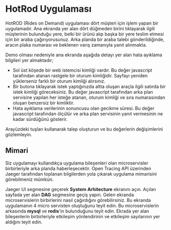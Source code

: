 # HotRod Uygulaması

HotROD (Rides on Demand) uygulaması dört müşteri için işlem yapan bir uygulamadır. Ana ekranda yer alan dört düğmeden birini tıklayarak ilgili müşterinin bulunduğu yere, belki bir ürünü alıp başka bir yere teslim etmesi için bir araba çağırıyorusunuz. Arka planda bir araba talebi gönderildiğinde, aracın plaka numarası ve beklenen varış zamanıyla yanıt alınmakta.

Demo olması nedeniyle ana ekranda aşağıda detayı yer alan hata ayıklama bilgileri yer almaktadır;
* Sol üst köşede bir web istemcisi kimliği vardır. Bu değer javascript tarafından atanan rastgele bir oturum kimliğidir. Sayfayı yeniden yüklerseniz farklı bir oturum kimliği alırsınız.
*  Bir butona tıklayarak istek yaptığınızda altta oluşan araçla ilgili satırda bir istek kimliği göreceksiniz. Bu değer javascript tarafından arka plan servisine yapılan her isteğe atanan, oturum kimliği ve sıra numarasından oluşan benzersiz bir kimliktir.
* Hata ayıklama verilerinin sonuncusu olan gecikme süresi. Bu değer javascript tarafından ölçülür ve arka plan servisinin yanıt vermesinin ne kadar sürdüğünü gösterir.

Arayüzdeki tuşları kullanarak talep oluşturun ve bu değerlerin değişimlerini gözlemleyin.

## Mimari

Siz uygulamayı kullandıkça uygulama bileşenleri olan microservisler birbirleriyle arka planda haberleşecektir. Open Tracing API üzerinden Jaeger tarafından toplanan bilgilerden yola çıkarak uygulama mimarisini görebilmeniz mümkün.

Jaeger UI segmesine geçerek **System Arhitecture** ekranını açın. Açılan sayfada yer alan **DAG** segmesine geçiş yapın. 
Gelen ekranda microservislerin birbirlerini nasıl çağırdığını görebilirsiniz. Bu ekranda uygulamanın 4 micro servisten oluştuğunu teyit edin. 
Bu microservislerin arkasında **mysql** ve **redis**'in bulunduğunu teyit edin.
Ekrada yer alan bileşenlerin birbirleriyle etkileşim yönlendirinin ve etkileşim sayılarının yer aldığını teyit edin.